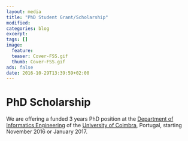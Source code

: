 ```yaml
---
layout: media
title: "PhD Student Grant/Scholarship"
modified:
categories: blog
excerpt:
tags: []
image:
  feature:
  teaser: Cover-FSS.gif
  thumb: Cover-FSS.gif
ads: false
date: 2016-10-29T13:39:59+02:00
---
```


# PhD Scholarship
We are offering a funded 3 years PhD position at the [Department of Informatics Engineering](http://www.uc.pt/fctuc/dei/) of the [University of Coimbra](http://www.uc.pt), Portugal, starting November 2016 or January 2017.
